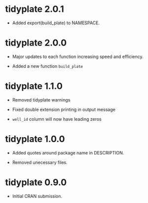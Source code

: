 # tidyplate 2.0.1

* Added export(build_plate) to NAMESPACE.

# tidyplate 2.0.0

* Major updates to each function increasing speed and efficiency.

* Added a new function `build_plate`

# tidyplate 1.1.0

* Removed tidyplate warnings

* Fixed double extension printing in output message

* `well_id` column will now have leading zeros

# tidyplate 1.0.0

* Added quotes around package name in DESCRIPTION.

* Removed unecessary files.

# tidyplate 0.9.0

* Initial CRAN submission.
